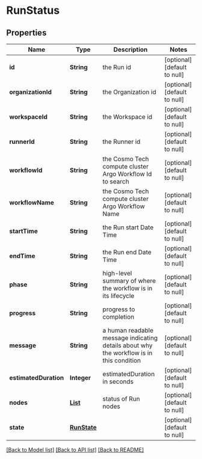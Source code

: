 # RunStatus
## Properties

| Name | Type | Description | Notes |
|------------ | ------------- | ------------- | -------------|
| **id** | **String** | the Run id | [optional] [default to null] |
| **organizationId** | **String** | the Organization id | [optional] [default to null] |
| **workspaceId** | **String** | the Workspace id | [optional] [default to null] |
| **runnerId** | **String** | the Runner id | [optional] [default to null] |
| **workflowId** | **String** | the Cosmo Tech compute cluster Argo Workflow Id to search | [optional] [default to null] |
| **workflowName** | **String** | the Cosmo Tech compute cluster Argo Workflow Name | [optional] [default to null] |
| **startTime** | **String** | the Run start Date Time | [optional] [default to null] |
| **endTime** | **String** | the Run end Date Time | [optional] [default to null] |
| **phase** | **String** | high-level summary of where the workflow is in its lifecycle | [optional] [default to null] |
| **progress** | **String** | progress to completion | [optional] [default to null] |
| **message** | **String** | a  human readable message indicating details about why the workflow is in this condition | [optional] [default to null] |
| **estimatedDuration** | **Integer** | estimatedDuration in seconds | [optional] [default to null] |
| **nodes** | [**List**](RunStatusNode.md) | status of Run nodes | [optional] [default to null] |
| **state** | [**RunState**](RunState.md) |  | [optional] [default to null] |

[[Back to Model list]](../README.md#documentation-for-models) [[Back to API list]](../README.md#documentation-for-api-endpoints) [[Back to README]](../README.md)

